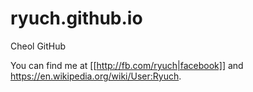# ryuch.github.io

Cheol GitHub

You can find me at [[http://fb.com/ryuch|facebook]] and https://en.wikipedia.org/wiki/User:Ryuch. 

